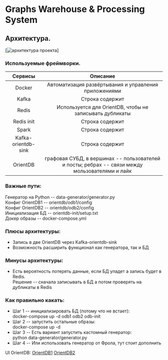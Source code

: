 # Graphs Warehouse & Processing System
## Архитектура. 

[![архитектура проекта](https://miro.com/app/board/uXjVOZIlUE8=/?moveToWidget=3458764515611887184&cot=14)]
### Используемые фреймворки. 

|       Сервисы       |                                             Описание                                             |
|:-------------------:|:------------------------------------------------------------------------------------------------:|
|       Docker        |                      Автоматизация развёртывания и управления приложениями                       | 
|    Kafka     |                                         Строка содержит                                          |
|        Redis        |                    Используется  для OrientDB, чтобы не записывать дубликаты                     |
|     Redis init      |                                         Строка содержит                                          |
|    Spark     |                                         Строка содержит                                          |
| Kafka-orientdb-sink |                                         Строка содержит                                          |
|      OrientDB       | графовая СУБД, в вершинах -- пользователей и посты; ребрах --  связи между мользователями и лайк |


### Важные пути:
Генератор на Python -- data-generator/generator.py \
Конфиг OrientDB1 -- orientdb/odb1/config\
Конфиг OrientDB2 -- orientdb/odb2/config\
Инициализация БД -- orientdb-init/setup.txt\
Докер образы -- docker-compose.yml

### Плюсы архитектуры:

  - Запись в две OrientDB через Kafka-orientdb-sink 
  - Возможность расширить функционал как генератора, так и БД

### Минусы архитектуры: 
- Есть вероятность потерять данные, если БД упадет а запись будет в Redis. \
Решение -- сначала записывать в БД а потом проверять на дубликаты в Redis

### Как правильно какать:
   - Шаг 1 -- инициализировать БД (потому что не встает):\
docker-compose up -d odb1 odb2 odb-init
   - Шаг 2 -- запустить остальные образы:\
docker-compose up -d
   - Шаг 3 -- Есть вариант запустить кастомный генератор:\
python data-generator/generator.py
   - Шаг 4 -- Или использовать генератор от Фрола, тут стоит дополнить

UI OrientDB: [OrientDB1](http://localhost:2481)  [OrientDB2](http://localhost:2482)